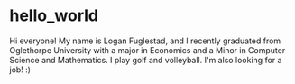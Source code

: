# hello_world
Hi everyone! My name is Logan Fuglestad, and I recently graduated from Oglethorpe University with a major in Economics and a Minor in Computer Science and Mathematics. I play golf and volleyball. I'm also looking for a job! :)

